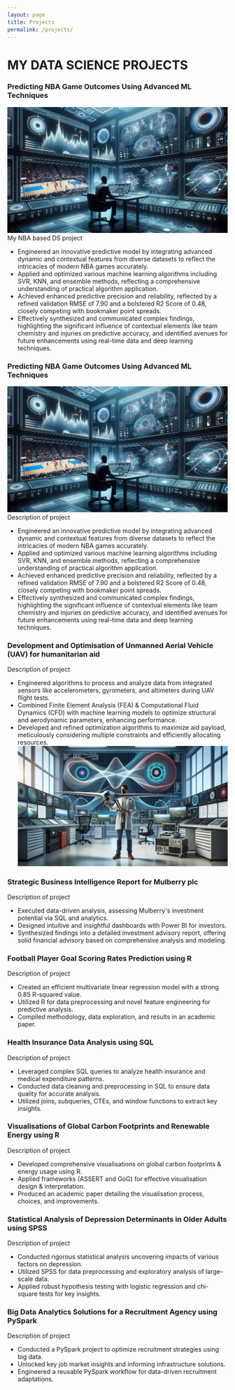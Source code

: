 ```yaml
---
layout: page
title: Projects
permalink: /projects/
---
```

# MY DATA SCIENCE PROJECTS


### Predicting NBA Game Outcomes Using Advanced ML Techniques
<div class="project-image">
   <img src="/images/NBA_project_image.png" alt="Image NBA project">
</div>
<div class="project-description">
   My NBA based DS project

   - Engineered an innovative predictive model by integrating advanced dynamic and contextual features from diverse datasets to reflect the intricacies of modern NBA games accurately.
   - Applied and optimized various machine learning algorithms including SVR, KNN, and ensemble methods, reflecting a comprehensive understanding of practical algorithm application.
   - Achieved enhanced predictive precision and reliability, reflected by a refined validation RMSE of 7.90 and a bolstered R2 Score of 0.48, closely competing with bookmaker point spreads.
   - Effectively synthesized and communicated complex findings, highlighting the significant influence of contextual elements like team chemistry and injuries on predictive accuracy, and identified avenues for future enhancements using real-time data and deep learning techniques.
</div>



### Predicting NBA Game Outcomes Using Advanced ML Techniques
![Image Alt Text](/images/NBA_project_image.png)
Description of project
-	Engineered an innovative predictive model by integrating advanced dynamic and contextual features from diverse datasets to reflect the intricacies of modern NBA games accurately.
-	Applied and optimized various machine learning algorithms including SVR, KNN, and ensemble methods, reflecting a comprehensive understanding of practical algorithm application.
-	Achieved enhanced predictive precision and reliability, reflected by a refined validation RMSE of 7.90 and a bolstered R2 Score of 0.48, closely competing with bookmaker point spreads.
-	Effectively synthesized and communicated complex findings, highlighting the significant influence of contextual elements like team chemistry and injuries on predictive accuracy, and identified avenues for future enhancements using real-time data and deep learning techniques.

### Development and Optimisation of Unmanned Aerial Vehicle (UAV) for humanitarian aid
Description of project
-	Engineered algorithms to process and analyze data from integrated sensors like accelerometers, gyrometers, and altimeters during UAV flight tests.
-	Combined Finite Element Analysis (FEA) & Computational Fluid Dynamics (CFD) with machine learning models to optimize structural and aerodynamic parameters, enhancing performance.
-	Developed and refined optimization algorithms to maximize aid payload, meticulously considering multiple constraints and efficiently allocating resources.
![Image Alt Text](/images/UAV_project_image.png)

### Strategic Business Intelligence Report for Mulberry plc
Description of project
-	Executed data-driven analysis, assessing Mulberry's investment potential via SQL and analytics.
-	Designed intuitive and insightful dashboards with Power BI for investors.
-	Synthesized findings into a detailed investment advisory report, offering solid financial advisory based on comprehensive analysis and modeling.

### Football Player Goal Scoring Rates Prediction using R
Description of project
-	Created an efficient multivariate linear regression model with a strong 0.85 R-squared value.
-	Utilized R for data preprocessing and novel feature engineering for predictive analysis.
-	Compiled methodology, data exploration, and results in an academic paper.

### Health Insurance Data Analysis using SQL
Description of project
-	Leveraged complex SQL queries to analyze health insurance and medical expenditure patterns.
-	Conducted data cleaning and preprocessing in SQL to ensure data quality for accurate analysis.
-	Utilized joins, subqueries, CTEs, and window functions to extract key insights.

### Visualisations of Global Carbon Footprints and Renewable Energy using R
Description of project
-	Developed comprehensive visualisations on global carbon footprints & energy usage using R.
-	Applied frameworks (ASSERT and GoG) for effective visualisation design & interpretation.
-	Produced an academic paper detailing the visualisation process, choices, and improvements.

### Statistical Analysis of Depression Determinants in Older Adults using SPSS
Description of project
-	Conducted rigorous statistical analysis uncovering impacts of various factors on depression.
-	Utilized SPSS for data preprocessing and exploratory analysis of large-scale data.
-	Applied robust hypothesis testing with logistic regression and chi-square tests for key insights.

### Big Data Analytics Solutions for a Recruitment Agency using PySpark
Description of project
-	Conducted a PySpark project to optimize recruitment strategies using big data.
-	Unlocked key job market insights and informing infrastructure solutions.
-	Engineered a reusable PySpark workflow for data-driven recruitment adaptations.


